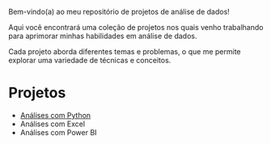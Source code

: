 Bem-vindo(a) ao meu repositório de projetos de análise de dados!

Aqui você encontrará uma coleção de projetos nos quais venho trabalhando para aprimorar minhas habilidades em análise de dados.

Cada projeto aborda diferentes temas e problemas, o que me permite explorar uma variedade de técnicas e conceitos.

# Projetos

- [Análises com Python]([url](https://github.com/RafaelBortolotti/Analise-de-Dados/tree/main/Analise%20Python)https://github.com/RafaelBortolotti/Analise-de-Dados/tree/main/Analise%20Python)
- Análises com Excel
- Análises com Power BI
